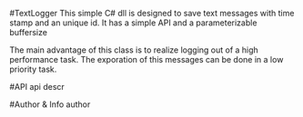 #TextLogger
This simple C# dll is designed to save text messages with time stamp and an unique id.
It has a simple API and a parameterizable buffersize

The main advantage of this class is to realize logging out of a high performance task.
The exporation of this messages can be done in a low priority task.

#API
api descr

#Author & Info
author
